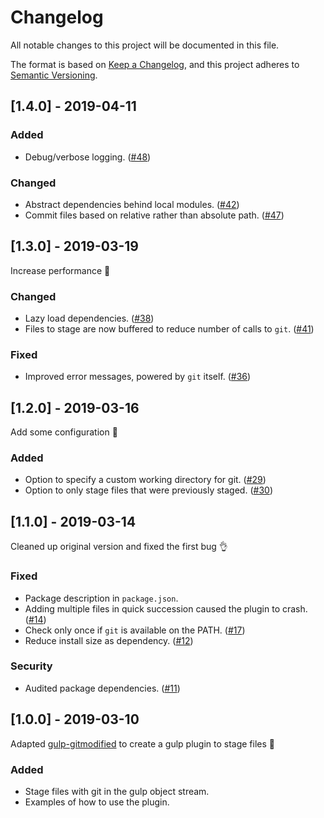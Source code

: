 # Changelog

All notable changes to this project will be documented in this file.

The format is based on [Keep a Changelog], and this project adheres to [Semantic
Versioning].

## [1.4.0] - 2019-04-11

### Added

- Debug/verbose logging. ([#48])

### Changed

- Abstract dependencies behind local modules. ([#42])
- Commit files based on relative rather than absolute path. ([#47])

## [1.3.0] - 2019-03-19

Increase performance :racehorse:

### Changed

- Lazy load dependencies. ([#38])
- Files to stage are now buffered to reduce number of calls to `git`. ([#41])

### Fixed

- Improved error messages, powered by `git` itself. ([#36])

## [1.2.0] - 2019-03-16

Add some configuration :wrench:

### Added

- Option to specify a custom working directory for git. ([#29])
- Option to only stage files that were previously staged. ([#30])

## [1.1.0] - 2019-03-14

Cleaned up original version and fixed the first bug :ok_hand:

### Fixed

- Package description in `package.json`.
- Adding multiple files in quick succession caused the plugin to crash. ([#14])
- Check only once if `git` is available on the PATH. ([#17])
- Reduce install size as dependency. ([#12])

### Security

- Audited package dependencies. ([#11])

## [1.0.0] - 2019-03-10

Adapted [gulp-gitmodified](https://github.com/mikaelbr/gulp-gitmodified) to
create a gulp plugin to stage files :tada:

### Added

- Stage files with git in the gulp object stream.
- Examples of how to use the plugin.

[keep a changelog]: https://keepachangelog.com/en/1.0.0/
[semantic versioning]: https://semver.org/spec/v2.0.0.html
[#11]: https://github.com/ericcornelissen/gulp-gitstage/issues/11
[#12]: https://github.com/ericcornelissen/gulp-gitstage/issues/12
[#14]: https://github.com/ericcornelissen/gulp-gitstage/issues/14
[#17]: https://github.com/ericcornelissen/gulp-gitstage/issues/17
[#29]: https://github.com/ericcornelissen/gulp-gitstage/pull/29
[#30]: https://github.com/ericcornelissen/gulp-gitstage/pull/30
[#36]: https://github.com/ericcornelissen/gulp-gitstage/pull/36
[#38]: https://github.com/ericcornelissen/gulp-gitstage/pull/38
[#41]: https://github.com/ericcornelissen/gulp-gitstage/pull/41
[#42]: https://github.com/ericcornelissen/gulp-gitstage/pull/42
[#47]: https://github.com/ericcornelissen/gulp-gitstage/pull/47
[#48]: https://github.com/ericcornelissen/gulp-gitstage/pull/48
